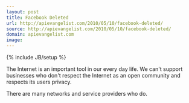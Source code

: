 ```yaml
---
layout: post
title: Facebook Deleted
url: http://apievangelist.com/2010/05/10/facebook-deleted/
source: http://apievangelist.com/2010/05/10/facebook-deleted/
domain: apievangelist.com
image: 
---
```

{% include JB/setup %}<p>
The Internet is an important tool in our every day life. We can't support businesses who don't respect the Internet as an open community and respects its users privacy.<p></p>
There are many networks and service providers who do.</p>
